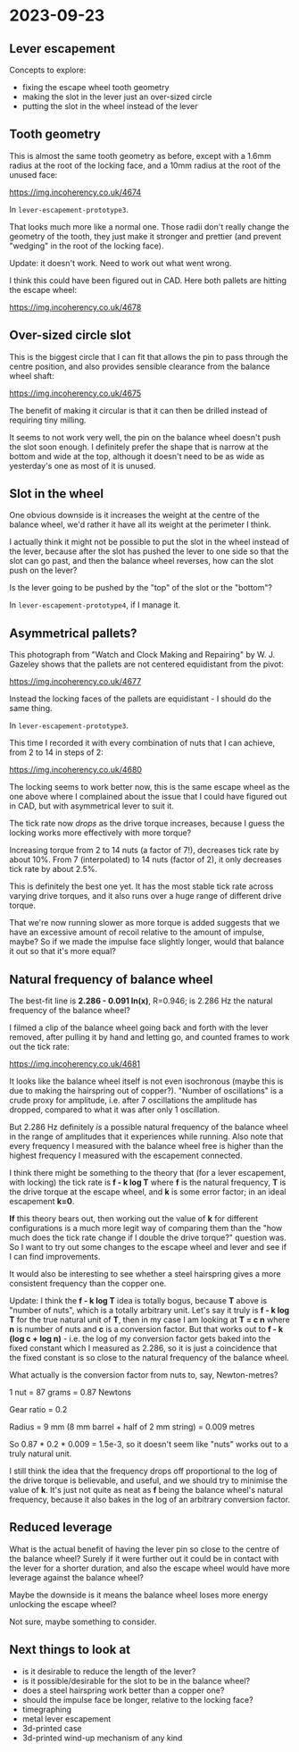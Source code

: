# 2023-09-23

## Lever escapement

Concepts to explore:

 * fixing the escape wheel tooth geometry
 * making the slot in the lever just an over-sized circle
 * putting the slot in the wheel instead of the lever

## Tooth geometry

This is almost the same tooth geometry as before, except with a 1.6mm radius at the root of
the locking face, and a 10mm radius at the root of the unused face:

https://img.incoherency.co.uk/4674

In `lever-escapement-prototype3`.

That looks much more like a normal one. Those radii don't really change the geometry of the tooth,
they just make it stronger and prettier (and prevent "wedging" in the root of the locking face).

Update: it doesn't work. Need to work out what went wrong.

I think this could have been figured out in CAD. Here both pallets are hitting the escape wheel:

https://img.incoherency.co.uk/4678

## Over-sized circle slot

This is the biggest circle that I can fit that allows the pin to pass through the centre position,
and also provides sensible clearance from the balance wheel shaft:

https://img.incoherency.co.uk/4675

The benefit of making it circular is that it can then be drilled instead of requiring tiny milling.

It seems to not work very well, the pin on the balance wheel doesn't push the slot soon enough.
I definitely prefer the shape that is narrow at the bottom and wide at the top, although it doesn't
need to be as wide as yesterday's one as most of it is unused.

## Slot in the wheel

One obvious downside is it increases the weight at the centre of the balance wheel, we'd rather it
have all its weight at the perimeter I think.

I actually think it might not be possible to put the slot in the wheel instead of the lever,
because after the slot has pushed the lever to one side so that the slot can go past, and then
the balance wheel reverses, how can the slot push on the lever?

Is the lever going to be pushed by the "top" of the slot or the "bottom"?

In `lever-escapement-prototype4`, if I manage it.

## Asymmetrical pallets?

This photograph from "Watch and Clock Making and Repairing" by W. J. Gazeley shows that
the pallets are not centered equidistant from the pivot:

https://img.incoherency.co.uk/4677

Instead the locking faces of the pallets are equidistant - I should do the same thing.

In `lever-escapement-prototype3`.

This time I recorded it with every combination of nuts that I can achieve, from 2 to 14 in steps of 2:

https://img.incoherency.co.uk/4680

The locking seems to work better now, this is the same escape wheel as the one above where I complained
about the issue that I could have figured out in CAD, but with asymmetrical lever to suit it.

The tick rate now *drops* as the drive torque increases, because I guess the locking works more effectively
with more torque?

Increasing torque from 2 to 14 nuts (a factor of 7!), decreases tick rate by about 10%. From 7
(interpolated) to 14 nuts (factor of 2), it only decreases tick rate by about 2.5%.

This is definitely the best one yet. It has the most stable tick rate across varying drive torques, and
it also runs over a huge range of different drive torque.

That we're now running slower as more torque is added suggests that we have an excessive
amount of recoil relative to the amount of impulse, maybe? So if we made the impulse face slightly longer, would
that balance it out so that it's more equal?

## Natural frequency of balance wheel

The best-fit line is **2.286 - 0.091 ln(x)**, R=0.946; is 2.286 Hz the natural frequency of the balance wheel?

I filmed a clip of the balance wheel going back and forth with the lever removed, after pulling it by hand and letting go,
and counted frames to work out the tick rate:

https://img.incoherency.co.uk/4681

It looks like the balance wheel itself is not even isochronous (maybe this is due to making the hairspring
out of copper?). "Number of oscillations" is a crude proxy for amplitude, i.e. after 7 oscillations the amplitude
has dropped, compared to what it was after only 1 oscillation.

But 2.286 Hz definitely *is* a possible natural frequency of the balance wheel in the range of amplitudes that
it experiences while running. Also note that every frequency I measured with the balance wheel free is higher than
the highest frequency I measured with the escapement connected.

I think there might be something to the theory that (for a lever escapement, with locking)
the tick rate is **f - k log T** where **f** is the natural frequency,
**T** is the drive torque at the escape wheel, and **k** is some error factor; in an ideal escapement **k=0**.

**If** this theory bears out, then working out the value of **k** for different configurations is a much more legit
way of comparing them than the "how much does the tick rate change if I double the drive torque?" question was.
So I want to try out some changes to the escape wheel and lever and see if I can find improvements.

It would also be interesting to see whether a steel hairspring gives a more consistent frequency than the copper one.

Update: I think the **f - k log T** idea is totally bogus, because **T** above is "number of nuts", which is a totally
arbitrary unit. Let's say it truly is **f - k log T** for the true natural unit of **T**, then in my case I am
looking at **T = c n** where **n** is number of nuts and **c** is a conversion factor. But that works out to
**f - k (log c + log n)** - i.e. the log of my conversion factor gets baked into the fixed constant which I
measured as 2.286, so it is just a coincidence that the fixed constant is so close to the natural frequency
of the balance wheel.

What actually is the conversion factor from nuts to, say, Newton-metres?

1 nut = 87 grams = 0.87 Newtons

Gear ratio = 0.2

Radius = 9 mm (8 mm barrel + half of 2 mm string) = 0.009 metres

So 0.87 * 0.2 * 0.009 = 1.5e-3, so it doesn't seem like "nuts" works out to a truly natural unit.

I still think the idea that the frequency drops off proportional to the log of the drive torque is believable, and useful,
and we should try to minimise the value of **k**. It's just
not quite as neat as **f** being the balance wheel's natural frequency, because it also bakes in the log of an arbitrary conversion
factor.

## Reduced leverage

What is the actual benefit of having the lever pin so close to the centre of the balance wheel?
Surely if it were further out it could be in contact with the lever for a shorter duration, and also
the escape wheel would have more leverage against the balance wheel?

Maybe the downside is it means the balance wheel loses more energy unlocking the escape wheel?

Not sure, maybe something to consider.

## Next things to look at

* is it desirable to reduce the length of the lever?
* is it possible/desirable for the slot to be in the balance wheel?
* does a steel hairspring work better than a copper one?
* should the impulse face be longer, relative to the locking face?
* timegraphing
* metal lever escapement
* 3d-printed case
* 3d-printed wind-up mechanism of any kind
